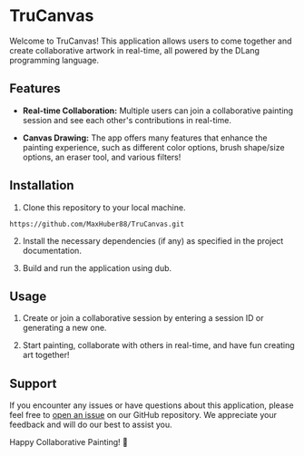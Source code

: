 # TruCanvas
Welcome to TruCanvas! This application allows users to come together and create collaborative artwork in real-time, all powered by the DLang programming language.

## Features

- **Real-time Collaboration:** Multiple users can join a collaborative painting session and see each other's contributions in real-time.

- **Canvas Drawing:** The app offers many features that enhance the painting experience, such as different color options, brush shape/size options, an eraser tool, and various filters!

## Installation

1. Clone this repository to your local machine.

```https://github.com/MaxHuber88/TruCanvas.git```

2. Install the necessary dependencies (if any) as specified in the project documentation.

3. Build and run the application using dub.

## Usage

1. Create or join a collaborative session by entering a session ID or generating a new one.

2. Start painting, collaborate with others in real-time, and have fun creating art together!

## Support

If you encounter any issues or have questions about this application, please feel free to [open an issue](https://github.com/MaxHuber88/TruCanvas/issues) on our GitHub repository. We appreciate your feedback and will do our best to assist you.

Happy Collaborative Painting! 🎨
